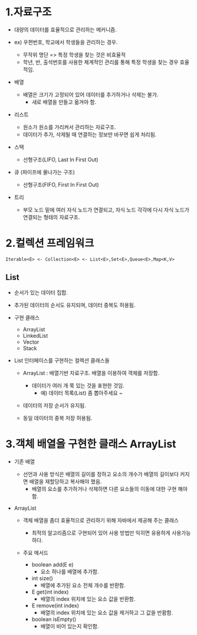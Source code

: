 1.자료구조
===========
   * 대량의 데이터를 효율적으로 관리하는 메커니즘.
   * ex) 우편번호, 학교에서 학생들을 관리하는 경우.
      - 무작위 명단 => 특정 학생을 찾는 것은 비효율적
      - 학년, 반, 출석번호를 사용한 체계적인 관리를 통해 특정 학생을 찾는 경우
        효율적임.

   * 배열 
      - 배열은 크기가 고정되어 있어 데이터를 추가하거나 삭제는 불가.
          - 새로 배열을 만들고 옮겨야 함.

   * 리스트 
      - 원소가 원소를 가리켜서 관리하는 자료구조.
      - 데이터가 추가, 삭제될 때 연결하는 정보만 바꾸면 쉽게 처리됨.

   * 스택 
      - 선형구조(LIFO, Last In First Out)

   * 큐 (파이프에 물나가는 구조)
      - 선형구조(FIFO, First In First Out)      

   * 트리
      - 부모 노드 밑에 여러 자식 노드가 연결되고, 자식 노드 각각에 다시 자식
        노드가 연결되는 형태의 자료구조.

2.컬렉션 프레임워크
====================
    Iterable<E> <- Collection<E> <- List<E>,Set<E>,Queue<E>,Map<K,V> 

List<E>
----------
   * 순서가 있는 데이터 집합.
   * 추가된 데이터의 순서도 유지되며, 데이터 중복도 허용됨.
   * 구현 클래스 
        - ArrayList
        - LinkedList
        - Vector
        - Stack

   * List<E> 인터페이스를 구현하는 컬렉션 클래스들 
        - ArrayList<E> : 배열기반 자료구조. 배열을 이용하여 객체를 저장함.
            - 데이터가 여러 개 쭉 있는 것을 표현한 것임.
                - 예) 데이터 목록(List) 좀 뽑아주세요 ~

        - 데이터의 저장 순서가 유지됨.
        - 동일 데이터의 중복 저장 허용됨.

3.객체 배열을 구현한 클래스 ArrayList
=====================================
   * 기존 배열
      - 선언과 사용 방식은 배열의 길이를 정하고 요소의 개수가 배열의 길이보다
        커지면 배열을 재할당하고 복사해야 했음.
           - 배열의 요소를 추가하거나 삭제하면 다른 요소들의 이동에 대한 구현
             해야 함.

   * ArrayList
      - 객체 배열을 좀더 효율적으로 관리하기 위해 자바에서 제공해 주는 클래스
           - 최적의 알고리즘으로 구현되어 있어 사용 방법만 익히면 유용하게
             사용가능 하다.

      - 주요 메서드 
           - boolean add(E e)
               - 요소 하나를 배열에 추가함.
           - int size()
               - 배열에 추가된 요소 전체 개수를 반환함.
           - E get(int index)
               - 배열의 index 위치에 있는 요소 값을 반환함.
           - E remove(int index)
               - 배열의 index 위치에 있는 요소 값을 제거하고 그 값을 반홤함.
           - boolean isEmpty()
               - 배열이 비어 있는지 확인함.
               